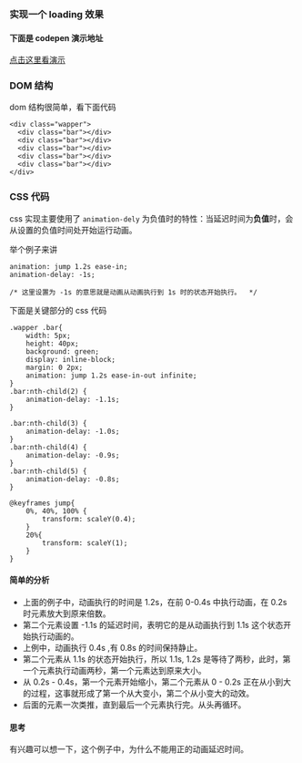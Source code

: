 ### 实现一个 loading 效果

#### 下面是 codepen 演示地址
[点击这里看演示](https://codepen.io/bobiy/pen/BaNQooR)

### DOM 结构

dom 结构很简单，看下面代码

~~~
<div class="wapper">
  <div class="bar"></div>
  <div class="bar"></div>
  <div class="bar"></div>
  <div class="bar"></div>
  <div class="bar"></div>
</div>
~~~

### CSS 代码

css 实现主要使用了 `animation-dely` 为负值时的特性：当延迟时间为**负值**时，会从设置的负值时间处开始运行动画。

举个例子来讲

~~~
animation: jump 1.2s ease-in;
animation-delay: -1s;

/* 这里设置为 -1s 的意思就是动画从动画执行到 1s 时的状态开始执行。  */
~~~

下面是关键部分的 css 代码

~~~
.wapper .bar{
    width: 5px;
    height: 40px;
    background: green;
    display: inline-block;
    margin: 0 2px;
    animation: jump 1.2s ease-in-out infinite;
}
.bar:nth-child(2) {
    animation-delay: -1.1s;
}

.bar:nth-child(3) {
    animation-delay: -1.0s;
}
.bar:nth-child(4) {
    animation-delay: -0.9s;
}
.bar:nth-child(5) {
    animation-delay: -0.8s;
}

@keyframes jump{
    0%, 40%, 100% {
        transform: scaleY(0.4);
    }
    20%{
        transform: scaleY(1);
    }
}
~~~

#### 简单的分析

- 上面的例子中，动画执行的时间是 1.2s，在前 0-0.4s 中执行动画，在 0.2s 时元素放大到原来倍数。
- 第二个元素设置 -1.1s 的延迟时间，表明它的是从动画执行到 1.1s 这个状态开始执行动画的。
- 上例中，动画执行 0.4s ,有 0.8s 的时间保持静止。
- 第二个元素从 1.1s 的状态开始执行，所以 1.1s, 1.2s 是等待了两秒，此时，第一个元素执行动画两秒，第一个元素达到原来大小。
- 从 0.2s - 0.4s，第一个元素开始缩小，第二个元素从 0 - 0.2s 正在从小到大的过程，这事就形成了第一个从大变小，第二个从小变大的动效。
- 后面的元素一次类推，直到最后一个元素执行完。从头再循环。

#### 思考

有兴趣可以想一下，这个例子中，为什么不能用正的动画延迟时间。